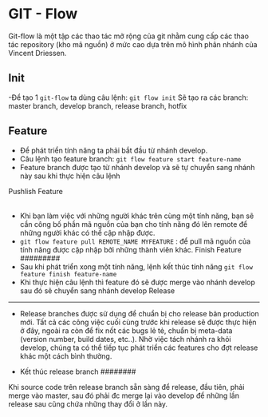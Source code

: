 GIT - Flow
=========
Git-flow là một tập các thao tác mở rộng của git nhằm cung cấp các thao tác repository (kho mã nguồn) ở mức cao dựa trên mô hình phân nhánh của Vincent Driessen.

Init
---------
-Để tạo 1 `git-flow` ta dùng câu lệnh: `git flow init`
Sẽ tạo ra các branch: master branch, develop branch, release branch, hotfix 

Feature
---------
- Để phát triển tính năng ta phải bắt đầu từ nhánh develop.
- Câu lệnh tạo feature branch: `git flow feature start feature-name`
- Feature branch được tạo từ nhánh develop và sẽ tự chuyển sang nhánh này sau khi thực hiện câu lệnh

Pushlish Feature
######
- Khi bạn làm việc với những người khác trên cùng một tính năng, bạn sẽ cần công bố phần mã nguồn của bạn cho tính năng đó lên remote để những người khác có thể cập nhập được.
- `git flow feature pull REMOTE_NAME MYFEATURE` : để pull mã nguồn của tính năng được cập nhập bởi những thành viên khác.
Finish Feature
#########
- Sau khi phát triển xong một tính năng, lệnh kết thúc tính năng `git flow feature finish feature-name`
- Khi thực hiện câu lệnh thì feature đó sẽ được merge vào nhánh develop sau đó sẽ chuyển sang nhánh develop
Release
-----------
- Release branches được sử dụng để chuẩn bị cho release bản production mới. Tất cả các công việc cuối cùng trước khi release sẽ được thực hiện ở đây, ngoài ra còn để fix nốt các bugs lẻ tẻ, chuẩn bị meta-data (version number, build dates, etc..). Nhờ việc tách nhánh ra khỏi develop, chúng ta có thể tiếp tục phát triển các features cho đợt release khác một cách bình thường.


- Kết thúc release branch
########

Khi source code trên release branch sẵn sàng để release, đầu tiên, phải merge vào master, sau đó phải đc merge lại vào develop để những lần release sau cũng chứa những thay đổi ở lần này.